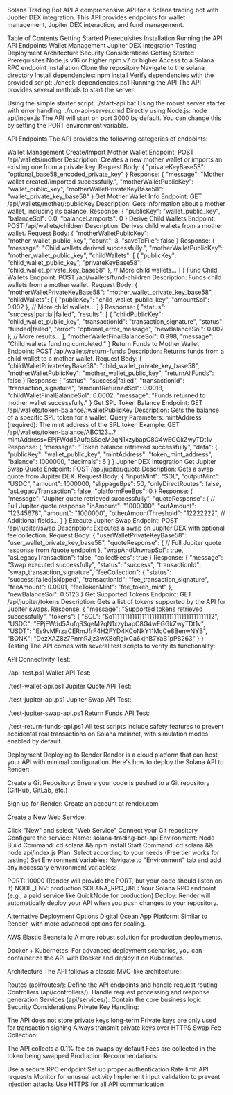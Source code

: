 Solana Trading Bot API
A comprehensive API for a Solana trading bot with Jupiter DEX integration. This API provides endpoints for wallet management, Jupiter DEX interaction, and fund management.

Table of Contents
Getting Started
Prerequisites
Installation
Running the API
API Endpoints
Wallet Management
Jupiter DEX Integration
Testing
Deployment
Architecture
Security Considerations
Getting Started
Prerequisites
Node.js v16 or higher
npm v7 or higher
Access to a Solana RPC endpoint
Installation
Clone the repository
Navigate to the solana directory
Install dependencies:
npm install
Verify dependencies with the provided script:
./check-dependencies.ps1
Running the API
The API provides several methods to start the server:

Using the simple starter script:
./start-api.bat
Using the robust server starter with error handling:
./run-api-server.cmd
Directly using Node.js:
node api/index.js
The API will start on port 3000 by default. You can change this by setting the PORT environment variable.

API Endpoints
The API provides the following categories of endpoints:

Wallet Management
Create/Import Mother Wallet
Endpoint: POST /api/wallets/mother
Description: Creates a new mother wallet or imports an existing one from a private key.
Request Body:
{
  "privateKeyBase58": "optional_base58_encoded_private_key"
}
Response:
{
  "message": "Mother wallet created/imported successfully.",
  "motherWalletPublicKey": "wallet_public_key",
  "motherWalletPrivateKeyBase58": "wallet_private_key_base58"
}
Get Mother Wallet Info
Endpoint: GET /api/wallets/mother/:publicKey
Description: Gets information about a mother wallet, including its balance.
Response:
{
  "publicKey": "wallet_public_key",
  "balanceSol": 0.0,
  "balanceLamports": 0
}
Derive Child Wallets
Endpoint: POST /api/wallets/children
Description: Derives child wallets from a mother wallet.
Request Body:
{
  "motherWalletPublicKey": "mother_wallet_public_key",
  "count": 3,
  "saveToFile": false
}
Response:
{
  "message": "Child wallets derived successfully.",
  "motherWalletPublicKey": "mother_wallet_public_key",
  "childWallets": [
    {
      "publicKey": "child_wallet_public_key",
      "privateKeyBase58": "child_wallet_private_key_base58"
    },
    // More child wallets...
  ]
}
Fund Child Wallets
Endpoint: POST /api/wallets/fund-children
Description: Funds child wallets from a mother wallet.
Request Body:
{
  "motherWalletPrivateKeyBase58": "mother_wallet_private_key_base58",
  "childWallets": [
    {
      "publicKey": "child_wallet_public_key",
      "amountSol": 0.002
    },
    // More child wallets...
  ]
}
Response:
{
  "status": "success|partial|failed",
  "results": [
    {
      "childPublicKey": "child_wallet_public_key",
      "transactionId": "transaction_signature",
      "status": "funded|failed",
      "error": "optional_error_message",
      "newBalanceSol": 0.002
    },
    // More results...
  ],
  "motherWalletFinalBalanceSol": 0.998,
  "message": "Child wallets funding completed."
}
Return Funds to Mother Wallet
Endpoint: POST /api/wallets/return-funds
Description: Returns funds from a child wallet to a mother wallet.
Request Body:
{
  "childWalletPrivateKeyBase58": "child_wallet_private_key_base58",
  "motherWalletPublicKey": "mother_wallet_public_key",
  "returnAllFunds": false
}
Response:
{
  "status": "success|failed",
  "transactionId": "transaction_signature",
  "amountReturnedSol": 0.0018,
  "childWalletFinalBalanceSol": 0.0002,
  "message": "Funds returned to mother wallet successfully."
}
Get SPL Token Balance
Endpoint: GET /api/wallets/token-balance/:walletPublicKey
Description: Gets the balance of a specific SPL token for a wallet.
Query Parameters:
mintAddress (required): The mint address of the SPL token
Example: GET /api/wallets/token-balance/ABC123...?mintAddress=EPjFWdd5AufqSSqeM2qN1xzybapC8G4wEGGkZwyTDt1v
Response:
{
  "message": "Token balance retrieved successfully",
  "data": {
    "publicKey": "wallet_public_key",
    "mintAddress": "token_mint_address",
    "balance": 1000000,
    "decimals": 6
  }
}
Jupiter DEX Integration
Get Jupiter Swap Quote
Endpoint: POST /api/jupiter/quote
Description: Gets a swap quote from Jupiter DEX.
Request Body:
{
  "inputMint": "SOL",
  "outputMint": "USDC",
  "amount": 1000000,
  "slippageBps": 50,
  "onlyDirectRoutes": false,
  "asLegacyTransaction": false,
  "platformFeeBps": 0
}
Response:
{
  "message": "Jupiter quote retrieved successfully",
  "quoteResponse": {
    // Full Jupiter quote response
    "inAmount": "1000000",
    "outAmount": "12345678",
    "amount": "1000000",
    "otherAmountThreshold": "12222222",
    // Additional fields...
  }
}
Execute Jupiter Swap
Endpoint: POST /api/jupiter/swap
Description: Executes a swap on Jupiter DEX with optional fee collection.
Request Body:
{
  "userWalletPrivateKeyBase58": "user_wallet_private_key_base58",
  "quoteResponse": {
    // Full Jupiter quote response from /quote endpoint
  },
  "wrapAndUnwrapSol": true,
  "asLegacyTransaction": false,
  "collectFees": true
}
Response:
{
  "message": "Swap executed successfully",
  "status": "success",
  "transactionId": "swap_transaction_signature",
  "feeCollection": {
    "status": "success|failed|skipped",
    "transactionId": "fee_transaction_signature",
    "feeAmount": 0.0001,
    "feeTokenMint": "fee_token_mint"
  },
  "newBalanceSol": 0.5123
}
Get Supported Tokens
Endpoint: GET /api/jupiter/tokens
Description: Gets a list of tokens supported by the API for Jupiter swaps.
Response:
{
  "message": "Supported tokens retrieved successfully",
  "tokens": {
    "SOL": "So11111111111111111111111111111111111111112",
    "USDC": "EPjFWdd5AufqSSqeM2qN1xzybapC8G4wEGGkZwyTDt1v",
    "USDT": "Es9vMFrzaCERmJfrF4H2FYD4KCoNkY11McCe8BenwNYB",
    "BONK": "DezXAZ8z7PnrnRJjz3wXBoRgixCa6xjnB7YaB1pPB263"
  }
}
Testing
The API comes with several test scripts to verify its functionality:

API Connectivity Test:

./api-test.ps1
Wallet API Test:

./test-wallet-api.ps1
Jupiter Quote API Test:

./test-jupiter-api.ps1
Jupiter Swap API Test:

./test-jupiter-swap-api.ps1
Return Funds API Test:

./test-return-funds-api.ps1
All test scripts include safety features to prevent accidental real transactions on Solana mainnet, with simulation modes enabled by default.

Deployment
Deploying to Render
Render is a cloud platform that can host your API with minimal configuration. Here's how to deploy the Solana API to Render:

Create a Git Repository: Ensure your code is pushed to a Git repository (GitHub, GitLab, etc.)

Sign up for Render: Create an account at render.com

Create a New Web Service:

Click "New" and select "Web Service"
Connect your Git repository
Configure the service:
Name: solana-trading-bot-api
Environment: Node
Build Command: cd solana && npm install
Start Command: cd solana && node api/index.js
Plan: Select according to your needs (Free tier works for testing)
Set Environment Variables: Navigate to "Environment" tab and add any necessary environment variables:

PORT: 10000 (Render will provide the PORT, but your code should listen on it)
NODE_ENV: production
SOLANA_RPC_URL: Your Solana RPC endpoint (e.g., a paid service like QuickNode for production)
Deploy: Render will automatically deploy your API when you push changes to your repository.

Alternative Deployment Options
Digital Ocean App Platform: Similar to Render, with more advanced options for scaling.

AWS Elastic Beanstalk: A more robust solution for production deployments.

Docker + Kubernetes: For advanced deployment scenarios, you can containerize the API with Docker and deploy it on Kubernetes.

Architecture
The API follows a classic MVC-like architecture:

Routes (api/routes/): Define the API endpoints and handle request routing
Controllers (api/controllers/): Handle request processing and response generation
Services (api/services/): Contain the core business logic
Security Considerations
Private Key Handling:

The API does not store private keys long-term
Private keys are only used for transaction signing
Always transmit private keys over HTTPS
Swap Fee Collection:

The API collects a 0.1% fee on swaps by default
Fees are collected in the token being swapped
Production Recommendations:

Use a secure RPC endpoint
Set up proper authentication
Rate limit API requests
Monitor for unusual activity
Implement input validation to prevent injection attacks
Use HTTPS for all API communication